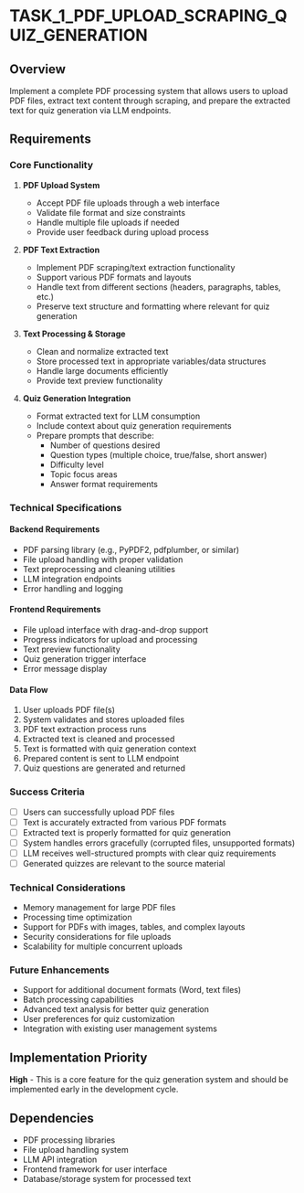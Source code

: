 # TASK_1_PDF_UPLOAD_SCRAPING_QUIZ_GENERATION

## Overview
Implement a complete PDF processing system that allows users to upload PDF files, extract text content through scraping, and prepare the extracted text for quiz generation via LLM endpoints.

## Requirements

### Core Functionality
1. **PDF Upload System**
   - Accept PDF file uploads through a web interface
   - Validate file format and size constraints
   - Handle multiple file uploads if needed
   - Provide user feedback during upload process

2. **PDF Text Extraction**
   - Implement PDF scraping/text extraction functionality
   - Support various PDF formats and layouts
   - Handle text from different sections (headers, paragraphs, tables, etc.)
   - Preserve text structure and formatting where relevant for quiz generation

3. **Text Processing & Storage**
   - Clean and normalize extracted text
   - Store processed text in appropriate variables/data structures
   - Handle large documents efficiently
   - Provide text preview functionality

4. **Quiz Generation Integration**
   - Format extracted text for LLM consumption
   - Include context about quiz generation requirements
   - Prepare prompts that describe:
     - Number of questions desired
     - Question types (multiple choice, true/false, short answer)
     - Difficulty level
     - Topic focus areas
     - Answer format requirements

### Technical Specifications

#### Backend Requirements
- PDF parsing library (e.g., PyPDF2, pdfplumber, or similar)
- File upload handling with proper validation
- Text preprocessing and cleaning utilities
- LLM integration endpoints
- Error handling and logging

#### Frontend Requirements
- File upload interface with drag-and-drop support
- Progress indicators for upload and processing
- Text preview functionality
- Quiz generation trigger interface
- Error message display

#### Data Flow
1. User uploads PDF file(s)
2. System validates and stores uploaded files
3. PDF text extraction process runs
4. Extracted text is cleaned and processed
5. Text is formatted with quiz generation context
6. Prepared content is sent to LLM endpoint
7. Quiz questions are generated and returned

### Success Criteria
- [ ] Users can successfully upload PDF files
- [ ] Text is accurately extracted from various PDF formats
- [ ] Extracted text is properly formatted for quiz generation
- [ ] System handles errors gracefully (corrupted files, unsupported formats)
- [ ] LLM receives well-structured prompts with clear quiz requirements
- [ ] Generated quizzes are relevant to the source material

### Technical Considerations
- Memory management for large PDF files
- Processing time optimization
- Support for PDFs with images, tables, and complex layouts
- Security considerations for file uploads
- Scalability for multiple concurrent uploads

### Future Enhancements
- Support for additional document formats (Word, text files)
- Batch processing capabilities
- Advanced text analysis for better quiz generation
- User preferences for quiz customization
- Integration with existing user management systems

## Implementation Priority
**High** - This is a core feature for the quiz generation system and should be implemented early in the development cycle.

## Dependencies
- PDF processing libraries
- File upload handling system
- LLM API integration
- Frontend framework for user interface
- Database/storage system for processed text